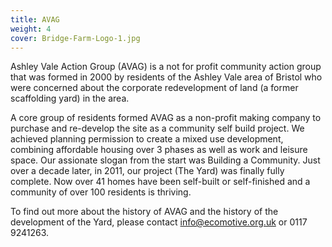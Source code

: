 ```yaml
---
title: AVAG
weight: 4
cover: Bridge-Farm-Logo-1.jpg
---
```


Ashley Vale Action Group (AVAG) is a not for profit community action group that was formed in 2000 by residents of the Ashley Vale area of Bristol who were concerned about the corporate redevelopment of land (a former scaffolding yard) in the area. 

<!--more-->

A core group of residents formed AVAG as a non-profit making company to purchase and re-develop the site as a community self build project. We achieved planning permission to create a mixed use development, combining affordable housing over 3 phases as well as work and leisure space. Our  assionate slogan from the start was Building a Community. Just over a decade later, in 2011, our project (The Yard) was finally fully complete. Now over 41 homes have been self-built or self-finished and a community of over 100 residents is thriving.

To find out more about the history of AVAG and the history of the development of the Yard,
please contact info@ecomotive.org.uk or 0117 9241263.